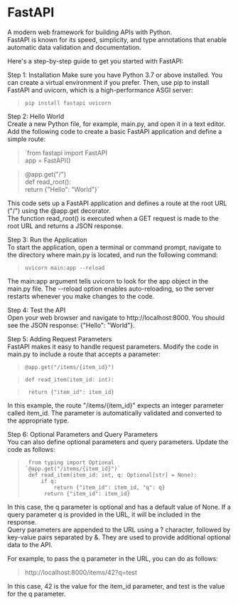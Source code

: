 # FastAPI
A modern web framework for building APIs with Python.<br>
FastAPI is known for its speed, simplicity, and type annotations that enable automatic data validation and documentation.<br>

Here's a step-by-step guide to get you started with FastAPI:

Step 1: Installation
Make sure you have Python 3.7 or above installed. You can create a virtual environment if you prefer. Then, use pip to install FastAPI and uvicorn, which is a high-performance ASGI server: <br>
> `pip install fastapi uvicorn`

Step 2: Hello World<br>
Create a new Python file, for example, main.py, and open it in a text editor. Add the following code to create a basic FastAPI application and define a simple route:

>`from fastapi import FastAPI<br>
 > app = FastAPI()

  > @app.get("/")<br>
  > def read_root():<br>
  >  <t> return {"Hello": "World"}`
    
This code sets up a FastAPI application and defines a route at the root URL ("/") using the @app.get decorator.<br> The function read_root() is executed when a GET request is made to the root URL and returns a JSON response.

Step 3: Run the Application<br>
To start the application, open a terminal or command prompt, navigate to the directory where main.py is located, and run the following command:

> `uvicorn main:app --reload`

The main:app argument tells uvicorn to look for the app object in the main.py file. The --reload option enables auto-reloading, so the server restarts whenever you make changes to the code.

Step 4: Test the API<br>
Open your web browser and navigate to http://localhost:8000. You should see the JSON response: {"Hello": "World"}.

Step 5: Adding Request Parameters<br>
FastAPI makes it easy to handle request parameters. Modify the code in main.py to include a route that accepts a parameter:

> `@app.get("/items/{item_id}") `

>  `def read_item(item_id: int): `

>    ` return {"item_id": item_id}`

In this example, the route "/items/{item_id}" expects an integer parameter called item_id. The parameter is automatically validated and converted to the appropriate type.

Step 6: Optional Parameters and Query Parameters <br>
You can also define optional parameters and query parameters. Update the code as follows:

>      from typing import Optional
>     `@app.get("/items/{item_id}")`
>      def read_item(item_id: int, q: Optional[str] = None): 
>          if q:
>              return {"item_id": item_id, "q": q}
>           return {"item_id": item_id}
      
In this case, the q parameter is optional and has a default value of None. If a query parameter q is provided in the URL, it will be included in the response.<br>
Query parameters are appended to the URL using a ? character, followed by key-value pairs separated by &. They are used to provide additional optional data to the API.

For example, to pass the q parameter in the URL, you can do as follows:<br>
> http://localhost:8000/items/42?q=test 

In this case, 42 is the value for the item_id parameter, and test is the value for the q parameter.

